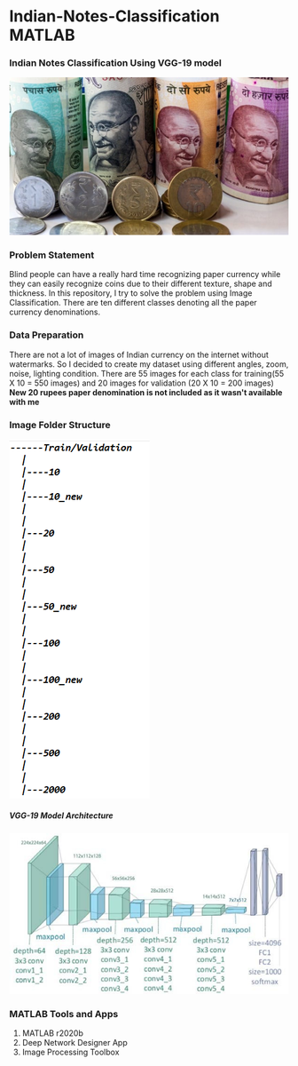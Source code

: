 # Indian-Notes-Classification MATLAB

### Indian Notes Classification Using VGG-19 model 

![alt text](https://github.com/nogifeet/Indian-Notes-Classification/blob/main/image.jpg "Image")

### Problem Statement
Blind people can have a really hard time recognizing paper currency while they can easily recognize coins due to their different texture, shape and thickness. In this repository, I try to solve the problem using Image Classification. There are ten different classes denoting all the paper currency denominations.

### Data Preparation
There are not a lot of images of Indian currency on the internet without watermarks. So I decided to create my dataset using different angles, zoom, noise, lighting condition. There are 55 images for each class for training(55 X 10 = 550 images) and 20 images for validation (20 X 10 = 200 images) **New 20 rupees paper denomination is not included as it wasn't available with me**

### Image Folder Structure
![alt text](https://github.com/nogifeet/Indian-Notes-Classification/blob/main/folder_str.PNG "Folder Structure")

##### VGG-19 Model Architecture
![alt text](https://github.com/nogifeet/Cat-Vs-Dog-Classification/blob/main/vgg19.png "VGG-19")

### MATLAB Tools and Apps
1. MATLAB r2020b
2. Deep Network Designer App
3. Image Processing Toolbox

